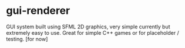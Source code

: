 # gui-renderer
GUI system built using SFML 2D graphics, very simple currently but extremely easy to use.
Great for simple C++ games or for placeholder / testing. [for now]
